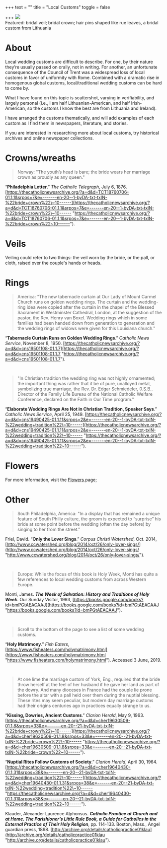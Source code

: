 +++
text = ""
title = "Local Customs"
toggle = false

+++
![](/uploads/08740007-min.JPG)  
Featured: bridal veil; bridal crown; hair pins shaped like rue leaves, a bridal custom from Lithuania

# About

Local wedding customs are difficult to describe. For one, by their nature they’re usually passed on orally, not in writing. For another, an unfortunate consequence of the Council of Trent was a widespread loss of local customs in favor of uniformity with Rome. Combined with a dramatic rise in homogenous global customs, local/traditional wedding customs can be hard to come by.

What I have found on this topic is scattershot, varying in verifiability, and largely personal (i.e., I am half Lithuanian-American, and half Irish-American, so the customs I know the best are from Lithuania and Ireland).

I have arranged the customs thematically, and will add examples of each custom as I find them in newspapers, literature, and stories.

If you are interested in researching more about local customs, try historical archives and online newspaper collections.

# Crowns/wreaths

> Norway: "The youth’s head is bare; the bride wears her marriage crown as proudly as any queen."

“**Philadelphia Letter**.” _The Catholic Telegraph_, July 6, 1876. [https://thecatholicnewsarchive.org/?a=d&d=TCT18760706-01.1.1&srpos=7&e=-------en-20--1-byDA-txt-txIN-%22bride+crown%22\~10------](https://thecatholicnewsarchive.org/?a=d&d=TCT18760706-01.1.1&srpos=7&e=-------en-20--1-byDA-txt-txIN-%22bride+crown%22\~10------ "https://thecatholicnewsarchive.org/?a=d&d=TCT18760706-01.1.1&srpos=7&e=-------en-20--1-byDA-txt-txIN-%22bride+crown%22~10------").

# Veils

Veiling could refer to two things: the veil worn by the bride, or the pall, or cloth, raised over the couple's hands or heads.

# Rings

> America: "The new tabernacle curtain at Our Lady of Mount Carmel Church runs on golden wedding rings. The curtain and the wedding-ring idea were copied after the curtain in the chapel of the Blessed Sacrament in Westminster Cathedral, London, at the suggestion of the pastor, the Rev. Henry van Boxel. Wedding rings which in some families had been handed down from generation to generation and the wedding rings of widows were given for this Louisiana church."

“**Tabernacle Curtain Runs on Golden Wedding Rings**.” _Catholic News Service_, November 8, 1950. [https://thecatholicnewsarchive.org/?a=d&d=cns19501108-01.1.7](https://thecatholicnewsarchive.org/?a=d&d=cns19501108-01.1.7 "https://thecatholicnewsarchive.org/?a=d&d=cns19501108-01.1.7").

<br>

> "In Christian tradition the wedding ring was not highly ornamented; the important thing was rather that it be of pure, unalloyed metal, symbolizing true marriage, the Rev. Dr. Edgar Schmiedeler, 0.S.B.. Director of the Family Life Bureau of the National Catholic Welfare Conference, declared on the Faith in Our Time program."

“**Elaborate Wedding Rings Are Not in Christian Tradition, Speaker Says**.” _Catholic News Service_, April 25, 1949. [https://thecatholicnewsarchive.org/?a=d&d=cns19490425-01.1.11&srpos=2&e=-------en-20--1-byDA-txt-txIN-%22wedding+tradition%22\~10------](https://thecatholicnewsarchive.org/?a=d&d=cns19490425-01.1.11&srpos=2&e=-------en-20--1-byDA-txt-txIN-%22wedding+tradition%22\~10------ "https://thecatholicnewsarchive.org/?a=d&d=cns19490425-01.1.11&srpos=2&e=-------en-20--1-byDA-txt-txIN-%22wedding+tradition%22~10------").

# Flowers

For more information, visit the [Flowers ](https://www.latinmasswedding.com/resources/flowers/)page;

# Other

> South Philadelphia, America: "In a display that has remained a unique feature of South Philly culture, the groom is expected to “surprise” his bride at some point before the wedding (often the day before) by singing to her from the street."

Friel, David. “**Only the Lover Sings**.” _Corpus Christi Watershed_, Oct. 2014, [http://www.ccwatershed.org/blog/2014/oct/26/only-lover-sings/](http://www.ccwatershed.org/blog/2014/oct/26/only-lover-sings/ "http://www.ccwatershed.org/blog/2014/oct/26/only-lover-sings/").

<br>

> Europe: While the focus of this book is Holy Week, Monti has quite a few references to local wedding customs from across Western Europe.

Monti, James. **_The Week of Salvation: History and Traditions of Holy Week_**. Our Sunday Visitor, 1993, [https://books.google.com/books?id=bmPGtAEACAAJ](https://books.google.com/books?id=bmPGtAEACAAJ "https://books.google.com/books?id=bmPGtAEACAAJ").

<br>

> Scroll to the bottom of the page to see a list of some wedding customs.

“**Holy Matrimony**.” _Fish Eaters_, [https://www.fisheaters.com/holymatrimony.html](https://www.fisheaters.com/holymatrimony.html "https://www.fisheaters.com/holymatrimony.html"). Accessed 3 June, 2019.

<br>

> At one lime the marriage custom of York, Eng., required that the bride throw herself at the feel of her husband if he gave her land as part of the dowry. And many dioceses in France had the couple lie prone before the altar with a pall held over them during the nuptial blessing. These rites may seem peculiar, but modern day marriage customs had their origins centuries ago in practices equally strange to us.

“**Kissing, Dowries, Ancient Customs**.” _Clarion Herald_, May 9, 1963. [https://thecatholicnewsarchive.org/?a=d&d=cher19630509-01.1.8&srpos=33&e=-------en-20--21-byDA-txt-txIN-%22bride+crown%22\~10------](https://thecatholicnewsarchive.org/?a=d&d=cher19630509-01.1.8&srpos=33&e=-------en-20--21-byDA-txt-txIN-%22bride+crown%22\~10------ "https://thecatholicnewsarchive.org/?a=d&d=cher19630509-01.1.8&srpos=33&e=-------en-20--21-byDA-txt-txIN-%22bride+crown%22~10------").

“**Nuptial Rites Follow Customs of Society**.” _Clarion Herald_, April 30, 1964. [https://thecatholicnewsarchive.org/?a=d&d=cher19640430-01.1.31&srpos=38&e=-------en-20--21-byDA-txt-txIN-%22wedding+tradition%22\~10------](https://thecatholicnewsarchive.org/?a=d&d=cher19640430-01.1.31&srpos=38&e=-------en-20--21-byDA-txt-txIN-%22wedding+tradition%22\~10------ "https://thecatholicnewsarchive.org/?a=d&d=cher19640430-01.1.31&srpos=38&e=-------en-20--21-byDA-txt-txIN-%22wedding+tradition%22~10------").

Klauder, Alexander Laurence Alphonsus. **_Catholic Practice at Church and at Home. The Parishioner’s Little Rule Book, a Guide for Catholics in the External Practice of Their Holy Religion_**, pp. 114-133. Boston, Mass., Angel guardian press, 1898. [http://archive.org/details/catholicpractice01klau](http://archive.org/details/catholicpractice01klau "http://archive.org/details/catholicpractice01klau").